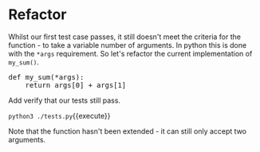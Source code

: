 Refactor
========

Whilst our first test case passes, it still doesn't meet the criteria
for the function - to take a variable number of arguments.  In python
this is done with the `*args` requirement.  So let's refactor the current
implementation of `my_sum()`.

<pre class="file" data-filename="calc.py" data-target="replace">
def my_sum(*args):
    return args[0] + args[1]
</pre>

Add verify that our tests still pass.

`python3 ./tests.py`{{execute}}

Note that the function hasn't been extended - it can still only accept two
arguments.